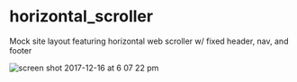 # horizontal_scroller
Mock site layout featuring horizontal  web scroller w/ fixed header, nav, and footer

![screen shot 2017-12-16 at 6 07 22 pm](https://user-images.githubusercontent.com/22375594/34075415-034f5eec-e28c-11e7-809d-52a8c8f4b8b6.png)


